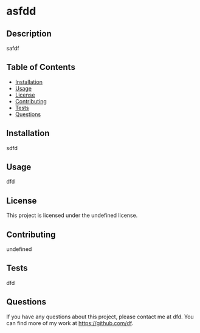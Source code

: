 # asfdd

## Description

safdf

## Table of Contents

- [Installation](#installation)
- [Usage](#usage)
- [License](#license)
- [Contributing](#contributing)
- [Tests](#tests)
- [Questions](#questions)

## Installation

sdfd

## Usage

dfd

## License

This project is licensed under the undefined license.

## Contributing

undefined

## Tests

dfd

## Questions

If you have any questions about this project, please contact me at dfd. You can find more of my work at https://github.com/df.
